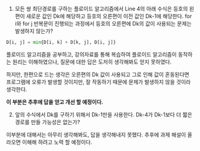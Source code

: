 1. 모든 쌍 최단경로를 구하는 플로이드 알고리즘에서 Line 4의 아래 수식은 등호의 왼편이 새로운 값인 Dk에 해당하고 등호의 오른편이 이전 값인 Dk-1에 해당한다. for i와 for j 반복문이 진행되는 과정에서 등호의 오른편에 Dk의 값이 사용되는 문제는 발생하지 않는가?

```python
D[i, j] = min{D[i, k] + D[k, j], D[i, j]}
```

플로이드 알고리즘을 공부하고, 강의자료를 통해 복습하여 플로이드 알고리즘이 동작하는 원리는 이해하였으나, 질문에 대한 답은 도저히 생각해봐도 얻지 못하였다.

하지만, 한편으로 드는 생각은 오른편의 Dk 값이 사용되고 그로 인해 값이 혼동된다면 프로그램에 오류가 발생할 것이지만, 잘 작동하기 때문에 문제가 발생하지 않을 것이라 생각한다.

**이 부분은 추후에 답을 얻고 개선 할 예정이다.**

2. 앞의 수식에서 Dk를 구하기 위해서 Dk-1만을 사용한다. Dk-4가 Dk-1보다 더 짧은 경로를 만들 가능성은 없는가?

이부분에 대해서는 아무리 생각해봐도, 답을 생각해내지 못했다.
추후에 과제 해설이 올라오면 이해해 하려고 노력 할 예정이다.
